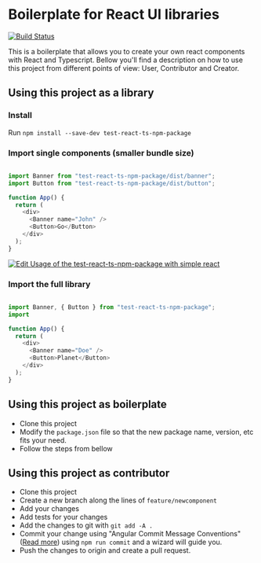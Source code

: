 # Boilerplate for React UI libraries
[![Build Status](https://travis-ci.org/adyz/test-react-ts-npm-package.svg?branch=master)](https://travis-ci.org/adyz/test-react-ts-npm-package)

This is a boilerplate that allows you to create your own react components with React and Typescript.
Bellow you'll find a description on how to use this project from different points of view: User, Contributor and Creator.

## Using this project as a library

### Install
Run `npm install --save-dev test-react-ts-npm-package`

### Import single components (smaller bundle size)
```js

import Banner from "test-react-ts-npm-package/dist/banner";
import Button from "test-react-ts-npm-package/dist/button";

function App() {
  return (
    <div>
      <Banner name="John" />
      <Button>Go</Button>
    </div>
  );
}
```
[![Edit Usage of the test-react-ts-npm-package with simple react](https://codesandbox.io/static/img/play-codesandbox.svg)](https://codesandbox.io/s/64m89m9pj3)

### Import the full library
```js

import Banner, { Button } from "test-react-ts-npm-package";
import

function App() {
  return (
    <div>
      <Banner name="Doe" />
      <Button>Planet</Button>
    </div>
  );
}
```


## Using this project as boilerplate
- Clone this project
- Modify the `package.json` file so that the new package name, version, etc fits your need.
- Follow the steps from bellow

## Using this project as contributor
- Clone this project
- Create a new branch along the lines of `feature/newcomponent`
- Add your changes
- Add tests for your changes
- Add the changes to git with `git add -A .`
- Commit your change using "Angular Commit Message Conventions" ([Read more](https://gist.github.com/stephenparish/9941e89d80e2bc58a153)) using `npm run commit` and a wizard will guide you.
- Push the changes to origin and create a pull request.






